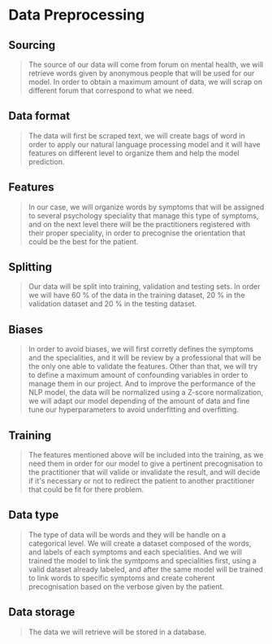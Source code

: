 # Data Preprocessing

## Sourcing

> The source of our data will come from forum on mental health, we will retrieve words given by anonymous people that will be used for our model. In order to obtain a maximum amount of data, we will scrap on different forum that correspond to what we need.

## Data format

> The data will first be scraped text, we will create bags of word in order to apply our natural language processing model and it will have features on different level to organize them and help the model prediction.

## Features

> In our case, we will organize words by symptoms that will be assigned to several psychology speciality that manage this type of symptoms, and on the next level there will be the practitioners registered with their proper speciality, in order to precognise the orientation that could be the best for the patient.

## Splitting

> Our data will be split into training, validation and testing sets. In order we will have 60 % of the data in the training dataset, 20 % in the validation dataset and 20 % in the testing dataset.

## Biases

>In order to avoid biases, we will first corretly defines the symptoms and the specialities, and it will be review by a professional that will be the only one able to validate the features. Other than that, we will try to define a maximum amount of confounding variables in order to manage them in our project. And to improve the performance of the NLP model, the data will be normalized using a Z-score normalization, we will adapt our model depending of the amount of data and fine tune our hyperparameters to avoid underfitting and overfitting.

## Training

> The features mentioned above will be included into the training, as we need them in order for our model to give a pertinent precognisation to the practitioner that will valide or invalidate the result, and will decide if it's necessary or not to redirect the patient to another practitioner that could be fit for there problem.

## Data type

> The type of data will be words and they will be handle on a categorical level. We will create a dataset composed of the words, and labels of each symptoms and each specialities. And we will trained the model to link the symtpoms and specialities first, using a valid dataset already labeled, and after the same model will be trained to link words to specific symptoms and create coherent precognisation based on the verbose given by the patient.

## Data storage

> The data we will retrieve will be stored in a database.
